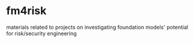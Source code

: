 # fm4risk
materials related to projects on investigating foundation models' potential for risk/security engineering
